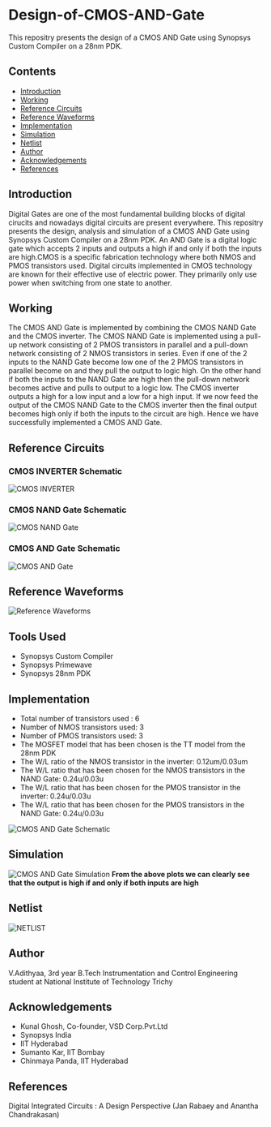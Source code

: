 # Design-of-CMOS-AND-Gate
This repositry presents the design of a CMOS AND Gate using Synopsys Custom Compiler on a 28nm PDK.

## Contents

* [Introduction](#Introduction)
* [Working](#Working)
* [Reference Circuits](#Reference-Circuits)
* [Reference Waveforms](#Reference-Waveforms)
* [Implementation](#Implementation)
* [Simulation](#Simulation) 
* [Netlist](#Netlist)
* [Author](#Author)
* [Acknowledgements](#Acknowledgements)
* [References](#References)

## Introduction
Digital Gates are one of the most fundamental building blocks of digital cirucits and nowadays digital circuits are present everywhere. This repositry presents the design, analysis and simulation of a CMOS AND Gate using Synopsys Custom Compiler on a 28nm PDK. An AND Gate is a digital logic gate which accepts 2 inputs and outputs a high if and only if both the inputs are high.CMOS is a specific fabrication technology where both NMOS and PMOS transistors used. Digital circuits implemented in CMOS technology are known for their effective use of electric power. They primarily only use power when switching from one state to another. 

## Working
The CMOS AND Gate is implemented by combining the CMOS NAND Gate and the CMOS inverter. The CMOS NAND Gate is implemented using a pull-up network consisting of 2 PMOS transistors in parallel and a pull-down network consisting of 2 NMOS transistors in series. Even if one of the 2 inputs to the NAND Gate become low one of the 2 PMOS transistors in parallel become on and they pull the output to logic high. On the other hand if both the inputs to the NAND Gate are high then the pull-down network becomes active and pulls to output to a logic low. The CMOS inverter outputs a high for a low input and a low for a high input. If we now feed the output of the CMOS NAND Gate to the CMOS inverter then the final output becomes high only if both the inputs to the circuit are high. Hence we have successfully implemented a CMOS AND Gate.

## Reference Circuits
### CMOS INVERTER Schematic
![CMOS INVERTER](/CMOS_Inverter.png)
### CMOS NAND Gate Schematic
![CMOS NAND Gate](/CMOS_NAND_Gate.png)
### CMOS AND Gate Schematic
![CMOS AND Gate](/AND_Gate.png)

## Reference Waveforms
![Reference Waveforms](/Reference_Waveforms.jpg)

## Tools Used
- Synopsys Custom Compiler
- Synopsys Primewave
- Synopsys 28nm PDK

## Implementation
- Total number of transistors used : 6
- Number of NMOS transistors used: 3
- Number of PMOS transistors used: 3
- The MOSFET model that has been chosen is the TT model from the 28nm PDK 
- The W/L ratio of the NMOS transistor in the inverter: 0.12um/0.03um
- The W/L ratio that has been chosen for the NMOS transistors in the NAND Gate: 0.24u/0.03u
- The W/L ratio that has been chosen for the PMOS transistor in the inverter: 0.24u/0.03u
- The W/L ratio that has been chosen for the PMOS transistors in the NAND Gate: 0.24u/0.03u

![CMOS AND Gate Schematic](/CMOS_AND_Gate_Schematic.jpg)

## Simulation
![CMOS AND Gate Simulation](/CMOS_AND_Gate_simulation.jpg)
**From the above plots we can clearly see that the output is high if and only if both inputs are high**

## Netlist
![NETLIST](/Netlist.png)

## Author
V.Adithyaa, 3rd year B.Tech Instrumentation and Control Engineering student at National Institute of Technology Trichy

## Acknowledgements
* Kunal Ghosh, Co-founder, VSD Corp.Pvt.Ltd
* Synopsys India
* IIT Hyderabad
* Sumanto Kar, IIT Bombay
* Chinmaya Panda, IIT Hyderabad

## References
Digital Integrated Circuits : A Design Perspective (Jan Rabaey and Anantha Chandrakasan)








